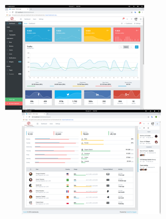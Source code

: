 <div align="center">
<img style="float:left;" width="450" height="auto" src="src/assets/img/brand/s1.png">
<img style="float:right;" width="450" height="auto" src="src/assets/img/brand/s2.png">
</div>
